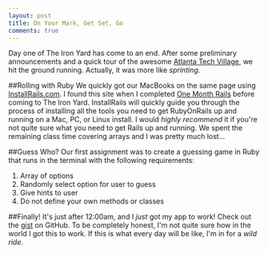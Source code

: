 ```yaml
---
layout: post
title: On Your Mark, Get Set, Go
comments: true
---
```


Day one of The Iron Yard has come to an end. After some preliminary announcements and a quick tour of the awesome [Atlanta Tech Village](http://atlantatechvillage.com/), we hit the ground running. Actually, it was more like *sprinting*.

##Rolling with Ruby 
We quickly got our MacBooks on the same page using [InstallRails.com](http://installrails.com/). I found this site when I completed [One Month Rails](http://onemonthrails.com/signup?discount_code=EGkdkT) before coming to The Iron Yard. InstallRails will quickly guide you through the process of installing all the tools you need to get RubyOnRails up and running on a Mac, PC, or Linux install. I would *highly recommend* it if you're not quite sure what you need to get Rails up and running. We spent the remaining class time covering arrays and I was pretty much lost...

##Guess Who?
Our first assignment was to create a guessing game in Ruby that runs in the terminal with the following requirements:

1. Array of options
2. Randomly select option for user to guess
3. Give hints to user
4. Do not define your own methods or classes

##Finally!
It's just after 12:00am, and I *just* got my app to work! Check out the [gist](https://gist.github.com/natewinn/9912926) on GitHub. To be completely honest, I'm not quite sure how in the world I got this to work. If this is what every day will be like, I'm in for a *wild ride*.